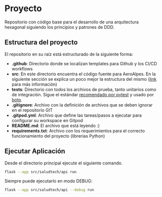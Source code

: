 # Proyecto

Repositorio con código base para el desarrollo de una arquitectura hexagonal siguiendo los principios y patrones de DDD.


## Estructura del proyecto

El repositorio en su raíz está estructurado de la siguiente forma:

- **.github**: Directorio donde se localizan templates para Github y los CI/CD workflows 
- **src**: En este directorio encuentra el código fuente para AeroAlpes. En la siguiente sección se explica un poco mejor la estructura del mismo ([link](https://blog.ionelmc.ro/2014/05/25/python-packaging/#the-structure%3E) para más información)
- **tests**: Directorio con todos los archivos de prueba, tanto unitarios como de integración. Sigue el estándar [recomendado por pytest](https://docs.pytest.org/en/7.1.x/explanation/goodpractices.html) y usado por [boto](https://github.com/boto/boto).
- **.gitignore**: Archivo con la definición de archivos que se deben ignorar en el repositorio GIT
- **.gitpod.yml**: Archivo que define las tareas/pasos a ejecutar para configurar su workspace en Gitpod
- **README.md**: El archivo que está leyendo :)
- **requirements.txt**: Archivo con los requerimientos para el correcto funcionamiento del proyecto (librerias Python)


## Ejecutar Aplicación

Desde el directorio principal ejecute el siguiente comando.

```bash
flask --app src/saludtech/api run
```

Siempre puede ejecutarlo en modo DEBUG:

```bash
flask --app src/saludtech/api --debug run
```